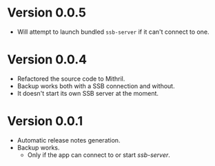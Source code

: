 # Version 0.0.5

- Will attempt to launch bundled `ssb-server` if it can't connect to one.

# Version 0.0.4

- Refactored the source code to Mithril.
- Backup works both with a SSB connection and without.
- It doesn't start its own SSB server at the moment.

# Version 0.0.1

- Automatic release notes generation.
- Backup works.
  - Only if the app can connect to or start _ssb-server_.
